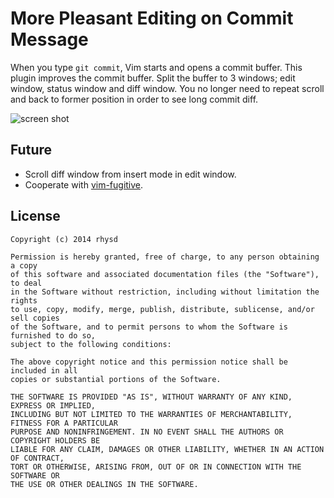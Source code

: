 More Pleasant Editing on Commit Message
=======================================

When you type `git commit`, Vim starts and opens a commit buffer.  This plugin improves
the commit buffer.  Split the buffer to 3 windows; edit window, status window and diff
window.  You no longer need to repeat scroll and back to former position in order to
see long commit diff.

![screen shot](https://dl.dropboxusercontent.com/u/2753138/screenshot_committia.jpg)

## Future

- Scroll diff window from insert mode in edit window.
- Cooperate with [vim-fugitive](https://github.com/tpope/vim-fugitive).

## License

    Copyright (c) 2014 rhysd

    Permission is hereby granted, free of charge, to any person obtaining a copy
    of this software and associated documentation files (the "Software"), to deal
    in the Software without restriction, including without limitation the rights
    to use, copy, modify, merge, publish, distribute, sublicense, and/or sell copies
    of the Software, and to permit persons to whom the Software is furnished to do so,
    subject to the following conditions:

    The above copyright notice and this permission notice shall be included in all
    copies or substantial portions of the Software.

    THE SOFTWARE IS PROVIDED "AS IS", WITHOUT WARRANTY OF ANY KIND, EXPRESS OR IMPLIED,
    INCLUDING BUT NOT LIMITED TO THE WARRANTIES OF MERCHANTABILITY, FITNESS FOR A PARTICULAR
    PURPOSE AND NONINFRINGEMENT. IN NO EVENT SHALL THE AUTHORS OR COPYRIGHT HOLDERS BE
    LIABLE FOR ANY CLAIM, DAMAGES OR OTHER LIABILITY, WHETHER IN AN ACTION OF CONTRACT,
    TORT OR OTHERWISE, ARISING FROM, OUT OF OR IN CONNECTION WITH THE SOFTWARE OR
    THE USE OR OTHER DEALINGS IN THE SOFTWARE.
